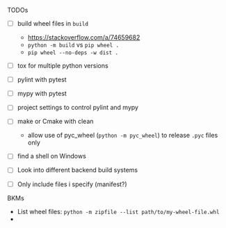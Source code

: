 

TODOs
- [ ] build wheel files in `build` 
  - https://stackoverflow.com/a/74659682
  - `python -m build` vs `pip wheel .`
  - `pip wheel --no-deps -w dist .`
- [ ] tox for multiple python versions
- [ ] pylint with pytest
- [ ] mypy with pytest
- [ ] project settings to control pylint and mypy
- [ ] make or Cmake with clean
  - allow use of pyc_wheel (`python -m pyc_wheel`) to release `.pyc` files only
- [ ] find a shell on Windows
- [ ] Look into different backend build systems
- [ ] Only include files i specify (manifest?)


BKMs
- List wheel files: `python -m zipfile --list path/to/my-wheel-file.whl`
- 